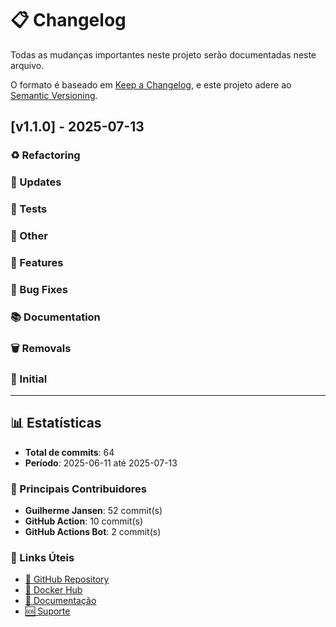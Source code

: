 # 📋 Changelog

Todas as mudanças importantes neste projeto serão documentadas neste arquivo.

O formato é baseado em [Keep a Changelog](https://keepachangelog.com/pt-BR/1.0.0/),
e este projeto adere ao [Semantic Versioning](https://semver.org/lang/pt-BR/).

## [v1.1.0] - 2025-07-13

### ♻️ Refactoring

### 🔄 Updates

### 🧪 Tests

### 🔧 Other

### 🚀 Features

### 🐛 Bug Fixes

### 📚 Documentation

### 🗑️ Removals

### 🎉 Initial

---

## 📊 Estatísticas

- **Total de commits**: 64
- **Período**: 2025-06-11 até 2025-07-13

### 👥 Principais Contribuidores

- **Guilherme Jansen**: 52 commit(s)
- **GitHub Action**: 10 commit(s)
- **GitHub Actions Bot**: 2 commit(s)

### 🔗 Links Úteis

- [🚀 GitHub Repository](https://github.com/guilhermejansen/use-zuckzapgo)
- [🐳 Docker Hub](https://hub.docker.com/r/setupautomatizado/zuckzapgo-private)
- [📖 Documentação](https://github.com/guilhermejansen/use-zuckzapgo/blob/main/README.md)
- [🆘 Suporte](mailto:contato@setupautomatizado.com.br)


